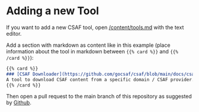 # Adding a new Tool

If you want to add a new CSAF tool,
open [/content/tools.md](/content/tools.md) with the text editor.

Add a section with markdown as content like in this example
(place information about the tool in markdown
between `{{% card %}}` and `{{% /card %}}`):

```markdown
{{% card %}}
### [CSAF Downloader](https://github.com/gocsaf/csaf/blob/main/docs/csaf_downloader.md)
A tool to download CSAF content from a specific domain / CSAF provider.<br>
{{% /card %}}
```

Then open a pull request to the main branch of this repository
as suggested by [Github](https://docs.github.com/en/pull-requests/collaborating-with-pull-requests/proposing-changes-to-your-work-with-pull-requests/creating-a-pull-request).
